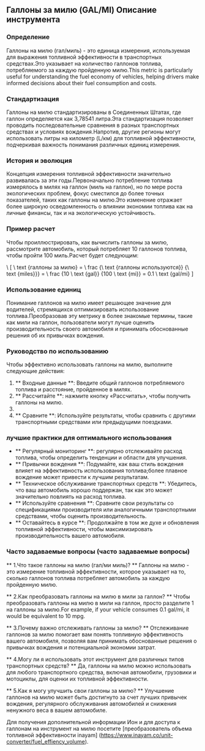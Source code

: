 ## Галлоны за милю (GAL/MI) Описание инструмента

### Определение
Галлоны на милю (гал/миль) - это единица измерения, используемая для выражения топливной эффективности в транспортных средствах.Это указывает на количество галлонов топлива, потребляемого за каждую пройденную милю.This metric is particularly useful for understanding the fuel economy of vehicles, helping drivers make informed decisions about their fuel consumption and costs.

### Стандартизация
Галлоны на милю стандартизированы в Соединенных Штатах, где галлон определяется как 3,78541 литра.Эта стандартизация позволяет проводить последовательные сравнения в разных транспортных средствах и условиях вождения.Напротив, другие регионы могут использовать литры на километр (L/км) для топливной эффективности, подчеркивая важность понимания различных единиц измерения.

### История и эволюция
Концепция измерения топливной эффективности значительно развивалась за эти годы.Первоначально потребление топлива измерялось в милях на галлон (миль на галлон), но по мере роста экологических проблем, фокус сместился до более точных показателей, таких как галлоны на милю.Это изменение отражает более широкую осведомленность о влиянии экономии топлива как на личные финансы, так и на экологическую устойчивость.

### Пример расчет
Чтобы проиллюстрировать, как вычислить галлоны за милю, рассмотрите автомобиль, который потребляет 10 галлонов топлива, чтобы пройти 100 миль.Расчет будет следующим:

\ [
\ text {галлоны за милю} = \ frac {\ text {галлоны используются}} {\ text {miles}}} = \ frac {10 \ text {gal}} {100 \ text {mi}} = 0.1 \ text {gal/mi}
\]

### Использование единиц
Понимание галлонов на милю имеет решающее значение для водителей, стремящихся оптимизировать использование топлива.Преобразовав эту метрику в более знакомые термины, такие как мили на галлон, пользователи могут лучше оценить производительность своего автомобиля и принимать обоснованные решения об их привычках вождения.

### Руководство по использованию
Чтобы эффективно использовать галлоны на милю, выполните следующие действия:

1. ** Входные данные **: Введите общий галлонов потребляемого топлива и расстояние, пройденное в милях.
2. ** Рассчитайте **: нажмите кнопку «Рассчитать», чтобы получить галлоны на милю.
3.
4. ** Сравните **: Используйте результаты, чтобы сравнить с другими транспортными средствами или предыдущими поездками.

### лучшие практики для оптимального использования
- ** Регулярный мониторинг **: регулярно отслеживайте расход топлива, чтобы определить тенденции и области для улучшения.
- ** Привычки вождения **: Подумайте, как ваш стиль вождения влияет на эффективность использования топлива;более плавное вождение может привести к лучшим результатам.
- ** Техническое обслуживание транспортных средств **: Убедитесь, что ваш автомобиль хорошо поддержан, так как это может значительно повлиять на расход топлива.
- ** Используйте сравнения **: Сравните свои результаты со спецификациями производителя или аналогичными транспортными средствами, чтобы оценить производительность.
- ** Оставайтесь в курсе **: Продолжайте в том же духе и обновления топливной эффективности, чтобы максимизировать производительность вашего автомобиля.

### Часто задаваемые вопросы (часто задаваемые вопросы)

** 1.Что такое галлоны на милю (гал/ми миль)? **
Галлоны на милю - это измерение топливной эффективности, которое указывает на то, сколько галлонов топлива потребляет автомобиль за каждую пройденную милю.

** 2.Как преобразовать галлоны на милю в мили за галлон? **
Чтобы преобразовать галлоны на милю в мили на галлон, просто разделите 1 на галлоны за милю.For example, if your vehicle consumes 0.1 gal/mi, it would be equivalent to 10 mpg.

** 3.Почему важно отслеживать галлоны за милю? **
Отслеживание галлонов за милю помогает вам понять топливную эффективность вашего автомобиля, позволяя вам принимать обоснованные решения о привычках вождения и потенциальной экономии затрат.

** 4.Могу ли я использовать этот инструмент для различных типов транспортных средств? **
Да, галлоны на милю можно использовать для любого транспортного средства, включая автомобили, грузовики и мотоциклы, для оценки их топливной эффективности.

** 5.Как я могу улучшить свои галлоны за милю? **
Улучшение галлонов на милю может быть достигнуто за счет лучших привычек вождения, регулярного обслуживания автомобилей и снижения ненужного веса в вашем автомобиле.

Для получения дополнительной информации Ион и для доступа к галлонам на инструмент на милю посетите [преобразователь объема топливной эффективности inayam] (https://www.inayam.co/unit-converter/fuel_effiency_volume).